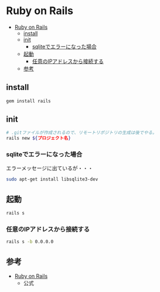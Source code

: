 # Ruby on Rails

- [Ruby on Rails](#ruby-on-rails)
  - [install](#install)
  - [init](#init)
    - [sqliteでエラーになった場合](#sqliteでエラーになった場合)
  - [起動](#起動)
    - [任意のIPアドレスから接続する](#任意のipアドレスから接続する)
  - [参考](#参考)

## install

``` bash
gem install rails
```

## init

``` bash
# .gitファイルが作成されるので、リモートリポジトリの生成は後でやる。
rails new ${プロジェクト名}
```

### sqliteでエラーになった場合

エラーメッセージに出ているが・・・

``` bash
sudo apt-get install libsqlite3-dev
```

## 起動

``` bash
rails s
```

### 任意のIPアドレスから接続する

``` bash
rails s -b 0.0.0.0
```

## 参考

- [Ruby on Rails](https://rubyonrails.org/)
  - 公式

